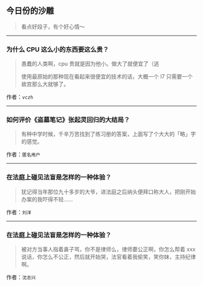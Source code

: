 ## 今日份的沙雕

> 看点好段子，有个好心情～


 
---

### 为什么 CPU 这么小的东西要这么贵？

> 愚蠢的人类啊，cpu 贵就是因为他小。做大了就便宜了（逃
> 
> 使用最原始的那种现在看起来很便宜的技术的话，大概一个 I7 只需要一个故宫那么大就够了。


作者：`vczh`

---

### 如何评价《盗墓笔记》张起灵回归的大结局？

> 有种中学时候，千辛万苦找到了练习册的答案，上面写了个大大的「略」字的感觉。


作者：`匿名用户`

---

### 在法庭上碰见法盲是怎样的一种体验？

> 犹记得当年那位九十多岁的大爷，进法庭之后纳头便拜口称大人，把刚开始办案的我吓得不轻……


作者：`刘洋`

---

### 在法庭上碰见法盲是怎样的一种体验？

> 被对方当事人指着鼻子骂，你不是律师么，律师要公正啊，你怎么帮着 xxx 说话，你怎么不公正，然后就开始哭，法官看着我偷笑，笑你妹，主持纪律啊。


作者：`沈志兴`